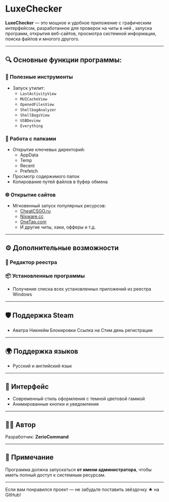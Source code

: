 # LuxeChecker

**LuxeChecker** — это мощное и удобное приложение с графическим интерфейсом, разработанное для проверок на читы в ней , запуска программ, открытия веб-сайтов, просмотра системной информации, поиска файлов и многого другого.

---

## 🔍 Основные функции программы:

### 🧰 Полезные инструменты
- Запуск утилит:
  - `LastActivityView`
  - `MUICacheView`
  - `OpenedFilesView`
  - `ShellbagAnalyzer`
  - `ShellBagsView`
  - `USBDeview`
  - `Everything`

### 📁 Работа с папками
- Открытие ключевых директорий:
  - AppData
  - Temp
  - Recent
  - Prefetch
- Просмотр содержимого папок
- Копирование путей файлов в буфер обмена

### 🌐 Открытие сайтов
- Мгновенный запуск популярных ресурсов:
  - [CheatCSGO.ru](https://cheatcsgo.ru/)
  - [Nixware.cc](https://nixware.cc/)
  - [OneTap.com](https://onetap.com/)
  - И другие читы, хаки, офферы и т.д.

---

## ⚙️ Дополнительные возможности

### 📜 Редактор реестра

### 📦 Установленные программы
- Получение списка всех установленных приложений из реестра Windows

---

## 🛡️ Поддержка Steam
- Аватра Никнейм Блокировки Ссылка на Стим день регистрации

---

## 🌍 Поддержка языков
- Русский и английский язык

---

## 🎨 Интерфейс
- Современный стиль оформления с темной цветовой гаммой
- Анимированные кнопки и уведомления

---

## 🧑‍💻 Автор
Разработчик: **ZerioCommand**

---

## 📢 Примечание
Программа должна запускаться **от имени администратора**, чтобы иметь полный доступ к системным ресурсам.

---

Если вам понравился проект — не забудьте поставить звёздочку ★ на GitHub!
